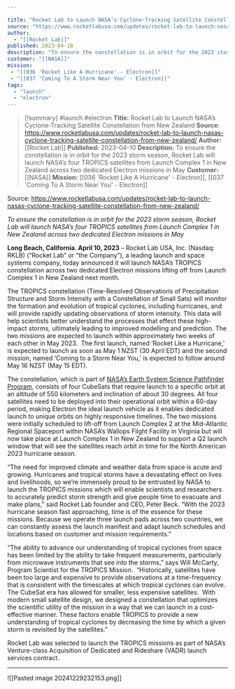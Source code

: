 ```yaml
---

title: "Rocket Lab to Launch NASA’s Cyclone-Tracking Satellite Constellation from New Zealand "
source: "https://www.rocketlabusa.com/updates/rocket-lab-to-launch-nasas-cyclone-tracking-satellite-constellation-from-new-zealand/"
author:
  - "[[Rocket Lab]]"
published: 2023-04-10
description: "To ensure the constellation is in orbit for the 2023 storm season, Rocket Lab will launch NASA’s four TROPICS satellites from Launch Complex 1 in New Zealand across two dedicated Electron missions in May"
customer: "[[NASA]]"
mission:
 - "[[036 'Rocket Like A Hurricane' - Electron]]"
 - "[[037 'Coming To A Storm Near You' - Electron]]"
tags:
  - "launch"
  - "electron"
---
```

>[!summary]
#launch #electron
**Title:** Rocket Lab to Launch NASA’s Cyclone-Tracking Satellite Constellation from New Zealand 
**Source:** https://www.rocketlabusa.com/updates/rocket-lab-to-launch-nasas-cyclone-tracking-satellite-constellation-from-new-zealand/
**Author:** [[Rocket Lab]]
**Published:** 2023-04-10
**Description:** To ensure the constellation is in orbit for the 2023 storm season, Rocket Lab will launch NASA’s four TROPICS satellites from Launch Complex 1 in New Zealand across two dedicated Electron missions in May
**Customer:** [[NASA]]
**Mission:** [[036 'Rocket Like A Hurricane' - Electron]], [[037 'Coming To A Storm Near You' - Electron]]

Source: https://www.rocketlabusa.com/updates/rocket-lab-to-launch-nasas-cyclone-tracking-satellite-constellation-from-new-zealand/

*To ensure the constellation is in orbit for the 2023 storm season, Rocket Lab will launch NASA’s four TROPICS satellites from Launch Complex 1 in New Zealand across two dedicated Electron missions in May* 

**Long Beach, California. April 10, 2023** – Rocket Lab USA, Inc. (Nasdaq: RKLB) (“Rocket Lab” or “the Company”), a leading launch and space systems company, today announced it will launch NASA’s TROPICS constellation across two dedicated Electron missions lifting off from Launch Complex 1 in New Zealand next month. 

The TROPICS constellation (Time-Resolved Observations of Precipitation Structure and Storm Intensity with a Constellation of Small Sats) will monitor the formation and evolution of tropical cyclones, including hurricanes, and will provide rapidly updating observations of storm intensity. This data will help scientists better understand the processes that effect these high-impact storms, ultimately leading to improved modelling and prediction. The two missions are expected to launch within approximately two weeks of each other in May 2023.  The first launch, named ‘Rocket Like a Hurricane,’ is expected to launch as soon as May 1 NZST (30 April EDT) and the second mission, named ‘Coming to a Storm Near You,’ is expected to follow around May 16 NZST (May 15 EDT).  

The constellation, which is part of [NASA’s Earth System Science Pathfinder Program](https://essp.nasa.gov/about-us/), consists of four CubeSats that require launch to a specific orbit at an altitude of 550 kilometers and inclination of about 30 degrees. All four satellites need to be deployed into their operational orbit within a 60-day period, making Electron the ideal launch vehicle as it enables dedicated launch to unique orbits on highly responsive timelines. The two missions were initially scheduled to lift-off from Launch Complex 2 at the Mid-Atlantic Regional Spaceport within NASA’s Wallops Flight Facility in Virginia but will now take place at Launch Complex 1 in New Zealand to support a Q2 launch window that will see the satellites reach orbit in time for the North American 2023 hurricane season.  

“The need for improved climate and weather data from space is acute and growing. Hurricanes and tropical storms have a devastating effect on lives and livelihoods, so we’re immensely proud to be entrusted by NASA to launch the TROPICS missions which will enable scientists and researchers to accurately predict storm strength and give people time to evacuate and make plans,” said Rocket Lab founder and CEO, Peter Beck. “With the 2023 hurricane season fast approaching, time is of the essence for these missions. Because we operate three launch pads across two countries, we can constantly assess the launch manifest and adapt launch schedules and locations based on customer and mission requirements.”  

“The ability to advance our understanding of tropical cyclones from space has been limited by the ability to take frequent measurements, particularly from microwave instruments that see into the storms,” says Will McCarty, Program Scientist for the TROPICS Mission.  “Historically, satellites have been too large and expensive to provide observations at a time-frequency that is consistent with the timescales at which tropical cyclones can evolve.  The CubeSat era has allowed for smaller, less expensive satellites.  With modern small satellite design, we designed a constellation that optimizes the scientific utility of the mission in a way that we can launch in a cost-effective manner. These factors enable TROPICS to provide a new understanding of tropical cyclones by decreasing the time by which a given storm is revisited by the satellites.” 

Rocket Lab was selected to launch the TROPICS missions as part of NASA’s Venture-class Acquisition of Dedicated and Rideshare (VADR) launch services contract.   

---

![[Pasted image 20241229232153.png]]